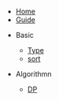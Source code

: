 <!-- docs/_sidebar.md -->

* [Home](/)
* [Guide](guide.md)

- Basic
    - [Type](Basic/built-intype.md)
    - [sort](Basic/sort.md)

- Algorithmn
    - [DP](Algorithmn/dp.md)

